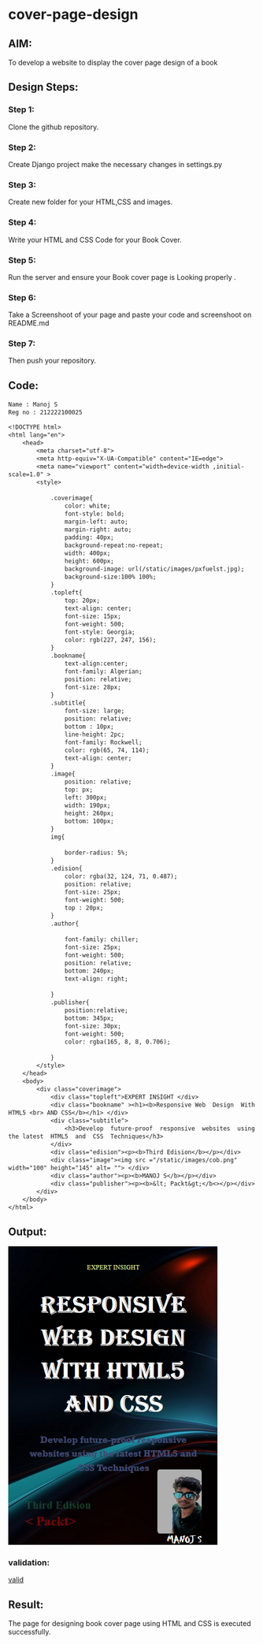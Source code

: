 # cover-page-design
## AIM:
To develop a website to display the cover page design of a book

## Design Steps:

### Step 1:

Clone the github repository.
### Step 2:
Create Django project make the necessary changes in settings.py
### Step 3:
Create new folder for your HTML,CSS and images.

### Step 4:
Write your HTML and CSS Code for your Book Cover.

### Step 5:
Run the server and ensure your Book cover page is Looking properly .
### Step 6:
Take a Screenshoot of your page and paste your code and screenshoot on README.md
### Step 7:
Then push your repository.
## Code:
```
Name : Manoj S
Reg no : 212222100025
```
```
<!DOCTYPE html>
<html lang="en">
    <head>
        <meta charset="utf-8">
        <meta http-equiv="X-UA-Compatible" content="IE=edge">
        <meta name="viewport" content="width=device-width ,initial-scale=1.0" >
        <style>

            .coverimage{
                color: white;
                font-style: bold;
                margin-left: auto;
                margin-right: auto;
                padding: 40px;
                background-repeat:no-repeat;
                width: 400px;
                height: 600px;
                background-image: url(/static/images/pxfuelst.jpg);
                background-size:100% 100%;
            }
            .topleft{
                top: 20px;
                text-align: center;
                font-size: 15px;
                font-weight: 500;
                font-style: Georgia;
                color: rgb(227, 247, 156);
            }
            .bookname{
                text-align:center;
                font-family: Algerian;
                position: relative;
                font-size: 28px;
            }
            .subtitle{
                font-size: large;
                position: relative;
                bottom : 10px;
                line-height: 2pc;
                font-family: Rockwell;
                color: rgb(65, 74, 114);
                text-align: center;
            }
            .image{
                position: relative;
                top: px;
                left: 300px;
                width: 190px;
                height: 260px;
                bottom: 100px;
            }
            img{
        
                border-radius: 5%;
            }
            .edision{
                color: rgba(32, 124, 71, 0.487);
                position: relative;
                font-size: 25px;
                font-weight: 500;
                top : 20px;
            }  
            .author{

                font-family: chiller;
                font-size: 25px;
                font-weight: 500;
                position: relative; 
                bottom: 240px;
                text-align: right;

            }
            .publisher{
                position:relative;
                bottom: 345px;
                font-size: 30px;
                font-weight: 500;
                color: rgba(165, 8, 8, 0.706);
            
            }
        </style>
    </head>
    <body>
        <div class="coverimage">
            <div class="topleft">EXPERT INSIGHT </div>
            <div class="bookname" ><h1><b>Responsive Web  Design  With  HTML5 <br> AND CSS</b></h1> </div>
            <div class="subtitle">
                <h3>Develop  future-proof  responsive  websites  using  the latest  HTML5  and  CSS  Techniques</h3>
            </div>
            <div class="edision"><p><b>Third Edision</b></p></div>
            <div class="image"><img src ="/static/images/cob.png" width="100" height="145" alt= ""> </div>
            <div class="author"><p><b>MANOJ S</b></p></div>
            <div class="publisher"><p><b>&lt; Packt&gt;</b<></p></div>
        </div>
    </body>
</html>
```

## Output:
![Book](Bookcover.png)
### validation:
[valid](cover-valid.png)

## Result:
The page for designing book cover page using HTML and CSS is executed successfully.
